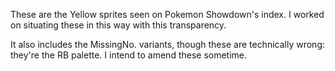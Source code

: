 These are the Yellow sprites seen on Pokemon Showdown's index. I worked on situating these in this way with this transparency. 

It also includes the MissingNo. variants, though these are technically wrong: they're the RB palette. I intend to amend these sometime. 
